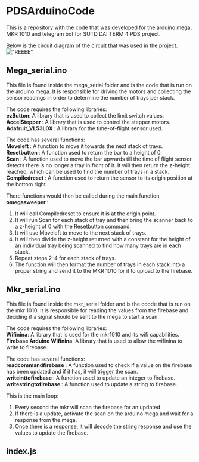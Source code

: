 # PDSArduinoCode
This is a repository with the code that was developed for the arduino mega, MKR 1010 and telegram bot for SUTD DAI TERM 4 PDS project.

Below is the circuit diagram of the circuit that was used in the project.
!["REEEE"](https://github.com/Shockbob17/PDSArduinoCode/blob/main/Circuit_Diagram.png?raw=true)

## Mega_serial.ino
This file is found inside the mega_serial folder and is the code that is run on the arduino mega.
It is responsible for driving the motors and collecting the sensor readings in order to determine the number of trays per stack.

The code requires the following libraries: <br>
<b>ezButton</b>: A library that is used to collect the limit switch values. <br>
<b>AccelStepper </b>: A library that is used to control the stepper motors. <br>
<b>Adafruit_VL53L0X </b>: A library for the time-of-flight sensor used. <br>

The code has several functions:<br>
<b>Moveleft </b>: A function to move it towards the next stack of trays. <br>
<b>Resetbutton </b>: A function used to return the bar to a height of 0.<br>
<b>Scan </b>: A function used to move the bar upwards till the time of flight sensor detects there is no longer a tray in front of it. It will then return the z-height reached, which can be used to find the number of trays in a stack. <br>
<b>Compiledreset </b>: A function used to return the sensor to its origin position at the bottom right.	


There functions would then be called during the main function, <b> omegasweeper </b>: <br>
1. It will call Compiledreset to ensure it is at the origin point. <br>
2. It will run Scan for each stack of tray and then bring the scanner back to a z-height of 0 with the Resetbutton command. <br>
3. It will use Moveleft to move to the next stack of trays. <br>
4. It will then divide the z-height returned with a constant for the height of an individual tray being scanned to find how many trays are in each stack. <br>
5. Repeat steps 2-4 for each stack of trays. <br>
6. The function will then format the number of trays in each stack into a proper string and send it to the MKR 1010 for it to upload to the firebase. <br>

## Mkr_serial.ino
This file is found inside the mkr_serial folder and is the ccode that is run on the mkr 1010.
It is responsible for reading the values from the firebase and deciding if a signal should be sent to the mega to start a scan.

The code requires the following libraries: <br>
<b>Wifinina</b>: A library that is used for the mkr1010 and its wifi capabilities.<br>
<b>Firebase Arduino Wifinina</b>: A library that is used to allow the wifinina to write to firebase. <br>

The code has several functions:<br>
<b>readcommandfirebase </b>: A function used to check if a value on the firebase has been updated and if it has, it will trigger the scan. <br>
<b>writeinttofirebase </b>: A function used to update an integer to firebase. <br>
<b>writestringtofirebase </b>: A function used to update a string to firebase.

This is the main loop:
1. Every second the mkr will scan the firebase for an updated
2. If there is a update, activate the scan on the arduino mega and wait for a response from the mega.
3. Once there is a response, it will decode the string response and use the values to update the firebase.

## index.js
